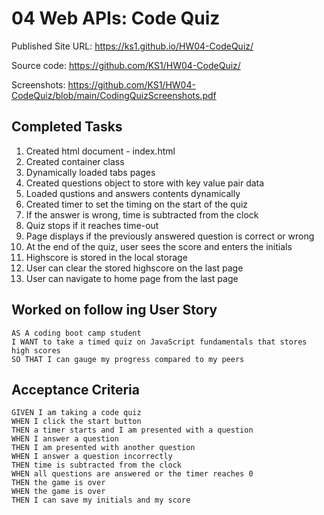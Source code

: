 # 04 Web APIs: Code Quiz

Published Site URL: https://ks1.github.io/HW04-CodeQuiz/

Source code: https://github.com/KS1/HW04-CodeQuiz/ 

Screenshots: https://github.com/KS1/HW04-CodeQuiz/blob/main/CodingQuizScreenshots.pdf


## Completed Tasks

1. Created html document - index.html
2. Created container class
3. Dynamically loaded tabs pages
4. Created questions object to store with key value pair data
5. Loaded qustions and answers contents dynamically 
6. Created timer to set the timing on the start of the quiz
7. If the answer is wrong, time is subtracted from the clock
8. Quiz stops if it reaches time-out
9. Page displays if the previously answered question is correct or wrong
10. At the end of the quiz, user sees the score and enters the initials
11. Highscore is stored in the local storage
12. User can clear the stored highscore on the last page
13. User can navigate to home page from the last page


## Worked on follow ing User Story

```
AS A coding boot camp student
I WANT to take a timed quiz on JavaScript fundamentals that stores high scores
SO THAT I can gauge my progress compared to my peers
```

## Acceptance Criteria

```
GIVEN I am taking a code quiz
WHEN I click the start button
THEN a timer starts and I am presented with a question
WHEN I answer a question
THEN I am presented with another question
WHEN I answer a question incorrectly
THEN time is subtracted from the clock
WHEN all questions are answered or the timer reaches 0
THEN the game is over
WHEN the game is over
THEN I can save my initials and my score
```
